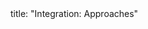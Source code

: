 <frontmatter>
title: "Integration: Approaches"
</frontmatter>

<include src="container-inPage-asFlat.md" boilerplate />